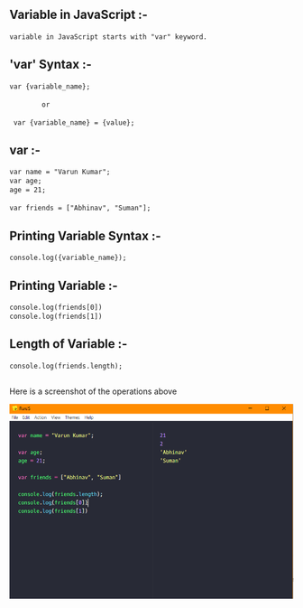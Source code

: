 ## Variable in JavaScript :-

    variable in JavaScript starts with "var" keyword.


## 'var' Syntax :-

    var {variable_name};
            
            or
            
     var {variable_name} = {value};


## var :-

    var name = "Varun Kumar";
    var age;
    age = 21;
    
    var friends = ["Abhinav", "Suman"];


## Printing Variable Syntax :-
    console.log({variable_name});

## Printing Variable :-
    console.log(friends[0])
    console.log(friends[1])

## Length of Variable :-
    console.log(friends.length);


##

Here is a screenshot of the operations above
 
![Variable](../Assets/variables-result.png)
